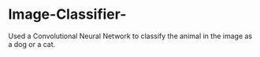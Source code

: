 # Image-Classifier-
Used a Convolutional Neural Network to classify the animal in the image as a dog or a cat. 
